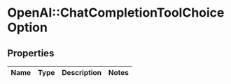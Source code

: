 # OpenAI::ChatCompletionToolChoiceOption

## Properties
Name | Type | Description | Notes
------------ | ------------- | ------------- | -------------

